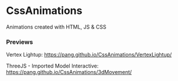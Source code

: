 # CssAnimations
Animations created with HTML, JS &amp; CSS

### Previews
Vertex Lightup:
https://pang.github.io/CssAnimations/VertexLightup/

ThreeJS - Imported Model Interactive:
https://pang.github.io/CssAnimations/3dMovement/